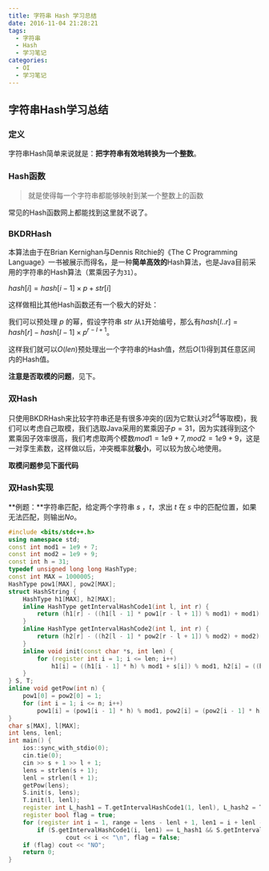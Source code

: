 ```yaml
---
title: 字符串 Hash 学习总结
date: 2016-11-04 21:28:21
tags:
  - 字符串
  - Hash
  - 学习笔记
categories:
  - OI
  - 学习笔记
---
```

## 字符串Hash学习总结
### 定义
字符串Hash简单来说就是：**把字符串有效地转换为一个整数**。
### Hash函数
> 就是使得每一个字符串都能够映射到某一个整数上的函数

<!-- more -->
常见的Hash函数网上都能找到这里就不说了。
### BKDRHash
 本算法由于在Brian Kernighan与Dennis Ritchie的《The C Programming Language》一书被展示而得名，是一种**简单高效的**Hash算法，也是Java目前采用的字符串的Hash算法（累乘因子为`31`）。

 $hash[i]=hash[i-1] \times p + str[i]$

 这样做相比其他Hash函数还有一个极大的好处：

 我们可以预处理 $p$ 的幂，假设字符串 $str$ 从`1`开始编号，那么有$hash[l..r]=hash[r]-hash[l-1] \times p^{r-l+1}$。

 这样我们就可以$O(len)$预处理出一个字符串的Hash值，然后$O(1)$得到其任意区间内的Hash值。

 **注意是否取模的问题**，见下。
### 双Hash
只使用BKDRHash来比较字符串还是有很多冲突的(因为它默认对$2^{64}$等取模)，我们可以考虑自己取模，我们选取Java采用的累乘因子$p=31$，因为实践得到这个累乘因子效率很高，我们考虑取两个模数$mod1=1e9+7,mod2=1e9+9$，这是一对孪生素数，这样做以后，冲突概率就**极小**，可以较为放心地使用。

**取模问题参见下面代码**
### 双Hash实现
**例题：**字符串匹配，给定两个字符串 $s$ ，$t$，求出 $t$ 在 $s$ 中的匹配位置，如果无法匹配，则输出$No$。
``` cpp
#include <bits/stdc++.h>
using namespace std;
const int mod1 = 1e9 + 7;
const int mod2 = 1e9 + 9;
const int h = 31;
typedef unsigned long long HashType;
const int MAX = 1000005;
HashType pow1[MAX], pow2[MAX];
struct HashString {
    HashType h1[MAX], h2[MAX];
    inline HashType getIntervalHashCode1(int l, int r) {
        return (h1[r] - ((h1[l - 1] * pow1[r - l + 1]) % mod1) + mod1) % mod1;
    }
    inline HashType getIntervalHashCode2(int l, int r) {
        return (h2[r] - ((h2[l - 1] * pow2[r - l + 1]) % mod2) + mod2) % mod2;
    }
    inline void init(const char *s, int len) {
        for (register int i = 1; i <= len; i++)
            h1[i] = ((h1[i - 1] * h) % mod1 + s[i]) % mod1, h2[i] = ((h2[i - 1] * h)  % mod2 + s[i]) % mod2;
    }
} S, T;
inline void getPow(int n) {
    pow1[0] = pow2[0] = 1;
    for (int i = 1; i <= n; i++)
        pow1[i] = (pow1[i - 1] * h) % mod1, pow2[i] = (pow2[i - 1] * h) % mod2;
}
char s[MAX], l[MAX];
int lens, lenl;
int main() {
    ios::sync_with_stdio(0);
    cin.tie(0);
    cin >> s + 1 >> l + 1;
    lens = strlen(s + 1);
    lenl = strlen(l + 1);
    getPow(lens);
    S.init(s, lens);
    T.init(l, lenl);
    register int L_hash1 = T.getIntervalHashCode1(1, lenl), L_hash2 = T.getIntervalHashCode2(1, lenl);
    register bool flag = true;
    for (register int i = 1, range = lens - lenl + 1, len1 = i + lenl - 1; i <= range; i++, len1 = i + lenl - 1)
        if (S.getIntervalHashCode1(i, len1) == L_hash1 && S.getIntervalHashCode2(i, len1) == L_hash2)
                cout << i << "\n", flag = false;
    if (flag) cout << "NO";
    return 0;
}
```

